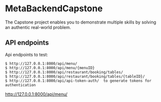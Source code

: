 # MetaBackendCapstone
The Capstone project enables you to demonstrate multiple skills by solving an authentic real-world problem. 

## API endpoints 
Api endpoints to test:

```
$ http://127.0.0.1:8000/api/menu/
$ http://127.0.0.1:8000/api/menu/{menuID}
$ http://127.0.0.1:8000/api/restaurant/booking/tables/
$ http://127.0.0.1:8000/api/restaurant/booking/tables/{tableID}/
$ http://127.0.0.1:8000/api/api-token-auth/  to generate tokens for authentication
```

http://127.0.0.1:8000/api/menu/

